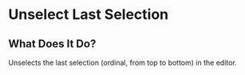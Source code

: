# Unselect Last Selection

## What Does It Do?

Unselects the last selection (ordinal, from top to bottom) in the editor.
